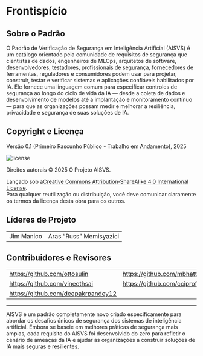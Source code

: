 # Frontispício

## Sobre o Padrão

O Padrão de Verificação de Segurança em Inteligência Artificial (AISVS) é um catálogo orientado pela comunidade de requisitos de segurança que cientistas de dados, engenheiros de MLOps, arquitetos de software, desenvolvedores, testadores, profissionais de segurança, fornecedores de ferramentas, reguladores e consumidores podem usar para projetar, construir, testar e verificar sistemas e aplicações confiáveis habilitados por IA. Ele fornece uma linguagem comum para especificar controles de segurança ao longo do ciclo de vida da IA — desde a coleta de dados e desenvolvimento de modelos até a implantação e monitoramento contínuo — para que as organizações possam medir e melhorar a resiliência, privacidade e segurança de suas soluções de IA.

## Copyright e Licença

Versão 0.1 (Primeiro Rascunho Público - Trabalho em Andamento), 2025  

![license](../images/license.png)

Direitos autorais © 2025 O Projeto AISVS.  

Lançado sob a[Creative Commons Attribution‑ShareAlike 4.0 International License](https://creativecommons.org/licenses/by-sa/4.0/).  
Para qualquer reutilização ou distribuição, você deve comunicar claramente os termos da licença desta obra para os outros.

## Líderes de Projeto

|            |                         |
| ---------- | ----------------------- |
| Jim Manico | Aras “Russ” Memisyazici |

## Contribuidores e Revisores

|                                    |                             |
| ---------------------------------- | --------------------------- |
| https://github.com/ottosulin       | https://github.com/mbhatt1  |
| https://github.com/vineethsai      | https://github.com/cciprofm |
| https://github.com/deepakrpandey12 |                             |

---

AISVS é um padrão completamente novo criado especificamente para abordar os desafios únicos de segurança dos sistemas de inteligência artificial. Embora se baseie em melhores práticas de segurança mais amplas, cada requisito do AISVS foi desenvolvido do zero para refletir o cenário de ameaças da IA e ajudar as organizações a construir soluções de IA mais seguras e resilientes.

